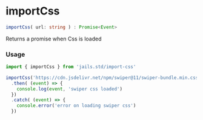 
# importCss
```ts 
importCss( url: string ) : Promise<Event>
```

Returns a promise when Css is loaded


### Usage 

```ts 
import { importCss } from 'jails.std/import-css'

importCss('https://cdn.jsdelivr.net/npm/swiper@11/swiper-bundle.min.css')
  .then( (event) => {
    console.log(event, 'swiper css loaded') 
  })
  .catch( (event) => {
    console.error('error on loading swiper css') 
  })
```